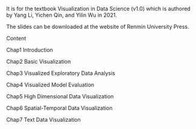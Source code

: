It is for the textbook Visualization in Data Science (v1.0) which is authored by Yang Li, Yichen Qin, and Yilin Wu in 2021.

The slides can be downloaded at the website of Renmin University Press.

Content

Chap1 Introduction

Chap2 Basic Visualization

Chap3 Visualized Exploratory Data Analysis

Chap4 Visualized Model Evaluation

Chap5 High Dimensional Data Visualization

Chap6 Spatial-Temporal Data Visualization

Chap7 Text Data Visualization
